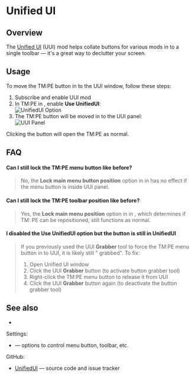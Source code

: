 # Unified UI

## Overview

The [Unified UI](https://steamcommunity.com/sharedfiles/filedetails/?id=2255219025) (UUI) mod helps collate buttons for
various mods in to a single toolbar — it's a great way to declutter your screen.

## Usage

To move the TM:PE button in to the UUI window, follow these steps:

1. Subscribe and enable UUI mod
2. In TM:PE [](General.md) in [](Settings.md), enable **Use UnifiedUI**:  
   ![UnifiedUI Option](picSettings_unifiedUI.png)
3. The TM:PE button will be moved in to the UUI panel:  
   ![UUI Panel](picUnifiedUI.png)

Clicking the button will open the TM:PE [](Toolbar.md) as normal.

## FAQ

#### Can I still lock the TM:PE menu button like before?

> No, the **Lock main menu button position** option in [](General.md) in [](Settings.md) has no effect if
> the menu button is inside UUI panel.

#### Can I still lock the TM:PE toolbar position like before?

> Yes, the **Lock main menu position** option in [](General.md) in [](Settings.md), which determines if TM:
> PE [](Toolbar.md) can be repositioned, still functions as normal.

#### I disabled the **Use UnifiedUI** option but the button is still in UnifiedUI

> If you previously used the UUI **Grabber** tool to force the TM:PE menu button in to UUI, it is likely still "
> grabbed". To fix:
> 1. Open Unified UI window
> 2. Click the UUI **Grabber** button (to activate button grabber tool)
> 3. Right-click the TM:PE menu button to release it from UUI
> 4. Click the UUI **Grabber** button again (to deactivate the button grabber tool)

## See also

* [](Toolbar.md)

Settings:

* [](General.md) — options to control menu button, toolbar, etc.

GitHub:

* [UnifiedUI](https://github.com/kianzarrin/UnifiedUI) — source code and issue tracker